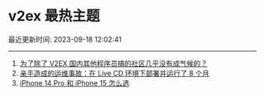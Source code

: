 # v2ex 最热主题

最近更新时间: 2023-09-18 12:02:41

--- 
1. [为了除了 V2EX 国内其他程序员搞的社区几乎没有成气候的？](https://www.v2ex.com/t/974675) 
2. [亲手造成的运维事故：在 Live CD 环境下部署并运行了 8 个月](https://www.v2ex.com/t/974678) 
3. [iPhone 14 Pro 和 iPhone 15 怎么选](https://www.v2ex.com/t/974702) 
